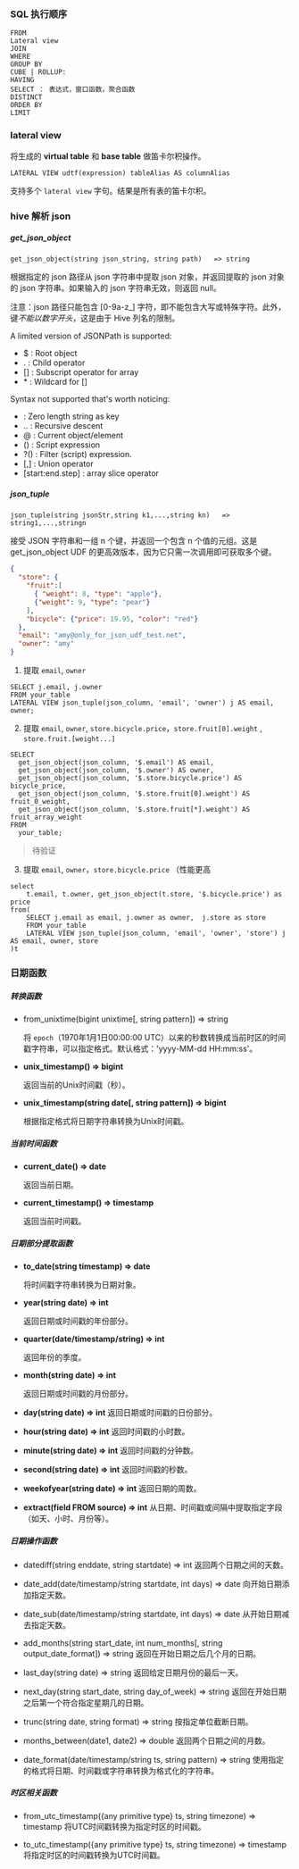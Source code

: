 ### SQL 执行顺序

````
FROM 
Lateral view
JOIN
WHERE
GROUP BY
CUBE | ROLLUP:
HAVING
SELECT ： 表达式，窗口函数，聚合函数
DISTINCT
ORDER BY
LIMIT
````



### lateral view

 将生成的 **virtual table** 和 **base table** 做笛卡尔积操作。

```
LATERAL VIEW udtf(expression) tableAlias AS columnAlias
```

支持多个 `lateral view` 字句。结果是所有表的笛卡尔积。



### hive 解析 json

##### get_json_object

```
get_json_object(string json_string, string path)   => string
```

根据指定的 json 路径从 json 字符串中提取 json 对象，并返回提取的 json 对象的 json 字符串。如果输入的 json 字符串无效，则返回 null。

注意：json 路径只能包含 [0-9a-z_] 字符，即不能包含大写或特殊字符。此外，键*不能以数字开头*，这是由于 Hive 列名的限制。



A limited version of JSONPath is supported:

- $ : Root object
- . : Child operator
- [] : Subscript operator for array
- \* : Wildcard for []

Syntax not supported that's worth noticing:

- : Zero length string as key
- .. : Recursive descent
- @ : Current object/element
- () : Script expression
- ?() : Filter (script) expression.
- [,] : Union operator
- [start:end.step] : array slice operator



##### json_tuple

```
json_tuple(string jsonStr,string k1,...,string kn)   => string1,...,stringn
```

接受 JSON 字符串和一组 n 个键，并返回一个包含 n 个值的元组。这是 get_json_object UDF 的更高效版本，因为它只需一次调用即可获取多个键。



```json
{
  "store": {
    "fruit":[
      { "weight": 8, "type": "apple"},
      {"weight": 9, "type": "pear"}
    ],
    "bicycle": {"price": 19.95, "color": "red"}
  },
  "email": "amy@only_for_json_udf_test.net",
  "owner": "amy"
}
```



1. 提取  `email`, `owner`

```
SELECT j.email, j.owner
FROM your_table
LATERAL VIEW json_tuple(json_column, 'email', 'owner') j AS email, owner;
```

2. 提取  `email`, `owner`, `store.bicycle.price`，`store.fruit[0].weight` , `store.fruit.[weight...]`

```
SELECT 
  get_json_object(json_column, '$.email') AS email,
  get_json_object(json_column, '$.owner') AS owner,
  get_json_object(json_column, '$.store.bicycle.price') AS bicycle_price,
  get_json_object(json_column, '$.store.fruit[0].weight') AS fruit_0_weight,
  get_json_object(json_column, '$.store.fruit[*].weight') AS fruit_array_weight
FROM 
  your_table;
```

> 待验证



3. 提取  `email`, `owner`，`store.bicycle.price` （性能更高

```
select 
    t.email, t.owner, get_json_object(t.store, '$.bicycle.price') as price
from(
    SELECT j.email as email, j.owner as owner,  j.store as store
    FROM your_table
    LATERAL VIEW json_tuple(json_column, 'email', 'owner', 'store') j AS email, owner, store 
)t
```



### 日期函数

##### 转换函数
- from_unixtime(bigint unixtime[, string pattern]) => string
  
  将 `epoch`（1970年1月1日00:00:00 UTC）以来的秒数转换成当前时区的时间戳字符串，可以指定格式。默认格式：'yyyy-MM-dd HH:mm:ss'。
  
- **unix_timestamp() => bigint**  
  
  返回当前的Unix时间戳（秒）。
  
- **unix_timestamp(string date[, string pattern]) => bigint**  

  根据指定格式将日期字符串转换为Unix时间戳。

##### 当前时间函数
- **current_date() => date**  

  返回当前日期。

- **current_timestamp() => timestamp**  

  返回当前时间戳。

##### 日期部分提取函数
- **to_date(string timestamp) => date**  
  
  将时间戳字符串转换为日期对象。
  
- **year(string date) => int**  
  
  返回日期或时间戳的年份部分。
  
- **quarter(date/timestamp/string) => int**  
  
  返回年份的季度。
  
- **month(string date) => int** 
  
  返回日期或时间戳的月份部分。
  
- **day(string date) => int** 
  返回日期或时间戳的日份部分。

- **hour(string date) => int** 
  返回时间戳的小时数。

- **minute(string date) => int** 
  返回时间戳的分钟数。

- **second(string date) => int** 
  返回时间戳的秒数。

- **weekofyear(string date) => int** 
  返回日期的周数。

- **extract(field FROM source) => int** 
  从日期、时间戳或间隔中提取指定字段（如天、小时、月份等）。

##### 日期操作函数
- datediff(string enddate, string startdate) => int
  返回两个日期之间的天数。

- date_add(date/timestamp/string startdate, int days) => date
  向开始日期添加指定天数。

- date_sub(date/timestamp/string startdate, int days) => date
  从开始日期减去指定天数。

- add_months(string start_date, int num_months[, string output_date_format]) => string
  返回在开始日期之后几个月的日期。

- last_day(string date) => string
  返回给定日期月份的最后一天。

- next_day(string start_date, string day_of_week) => string
  返回在开始日期之后第一个符合指定星期几的日期。

- trunc(string date, string format) => string
  按指定单位截断日期。

- months_between(date1, date2) => double
  返回两个日期之间的月数。

- date_format(date/timestamp/string ts, string pattern) => string
  使用指定的格式将日期、时间戳或字符串转换为格式化的字符串。

##### 时区相关函数
- from_utc_timestamp({any primitive type} ts, string timezone) => timestamp
  将UTC时间戳转换为指定时区的时间戳。

- to_utc_timestamp({any primitive type} ts, string timezone) => timestamp
  将指定时区的时间戳转换为UTC时间戳。







